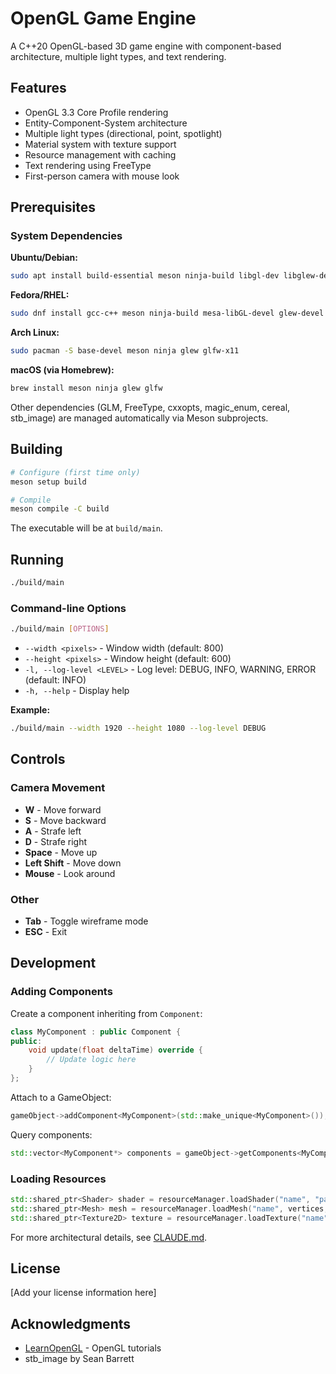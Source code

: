 # OpenGL Game Engine

A C++20 OpenGL-based 3D game engine with component-based architecture, multiple light types, and text rendering.

## Features

- OpenGL 3.3 Core Profile rendering
- Entity-Component-System architecture
- Multiple light types (directional, point, spotlight)
- Material system with texture support
- Resource management with caching
- Text rendering using FreeType
- First-person camera with mouse look

## Prerequisites

### System Dependencies

**Ubuntu/Debian:**
```bash
sudo apt install build-essential meson ninja-build libgl-dev libglew-dev libglfw3-dev
```

**Fedora/RHEL:**
```bash
sudo dnf install gcc-c++ meson ninja-build mesa-libGL-devel glew-devel glfw-devel
```

**Arch Linux:**
```bash
sudo pacman -S base-devel meson ninja glew glfw-x11
```

**macOS (via Homebrew):**
```bash
brew install meson ninja glew glfw
```

Other dependencies (GLM, FreeType, cxxopts, magic_enum, cereal, stb_image) are managed automatically via Meson subprojects.

## Building

```bash
# Configure (first time only)
meson setup build

# Compile
meson compile -C build
```

The executable will be at `build/main`.

## Running

```bash
./build/main
```

### Command-line Options

```bash
./build/main [OPTIONS]
```

- `--width <pixels>` - Window width (default: 800)
- `--height <pixels>` - Window height (default: 600)
- `-l, --log-level <LEVEL>` - Log level: DEBUG, INFO, WARNING, ERROR (default: INFO)
- `-h, --help` - Display help

**Example:**
```bash
./build/main --width 1920 --height 1080 --log-level DEBUG
```

## Controls

### Camera Movement
- **W** - Move forward
- **S** - Move backward
- **A** - Strafe left
- **D** - Strafe right
- **Space** - Move up
- **Left Shift** - Move down
- **Mouse** - Look around

### Other
- **Tab** - Toggle wireframe mode
- **ESC** - Exit

## Development

### Adding Components

Create a component inheriting from `Component`:

```cpp
class MyComponent : public Component {
public:
    void update(float deltaTime) override {
        // Update logic here
    }
};
```

Attach to a GameObject:
```cpp
gameObject->addComponent<MyComponent>(std::make_unique<MyComponent>());
```

Query components:
```cpp
std::vector<MyComponent*> components = gameObject->getComponents<MyComponent>();
```

### Loading Resources

```cpp
std::shared_ptr<Shader> shader = resourceManager.loadShader("name", "path.vert", "path.frag");
std::shared_ptr<Mesh> mesh = resourceManager.loadMesh("name", vertices, indices);
std::shared_ptr<Texture2D> texture = resourceManager.loadTexture("name", "path.png");
```

For more architectural details, see [CLAUDE.md](CLAUDE.md).

## License

[Add your license information here]

## Acknowledgments

- [LearnOpenGL](https://learnopengl.com/) - OpenGL tutorials
- stb_image by Sean Barrett
